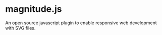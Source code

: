 # magnitude.js
An open source javascript plugin to enable responsive web development with SVG files.
